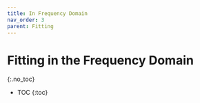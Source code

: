 ```yaml
---
title: In Frequency Domain
nav_order: 3
parent: Fitting
---
```


# Fitting in the Frequency Domain
{:.no_toc}

* TOC
{:toc}
